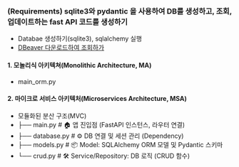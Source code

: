 ### (Requirements) sqlite3와 pydantic 을 사용하여 DB를 생성하고, 조회, 업데이트하는 fast API 코드를 생성하기
- Databae 생성하기(sqlite3), sqlalchemy 실행
- [DBeaver 다운로드하여 조회하가](https://dbeaver.io/)
  
#### 1. 모놀리식 아키텍쳐(Monolithic Architecture, MA)
- main_orm.py
  
#### 2. 마이크로 서비스 아키텍처(Microservices Architecture, MSA)
- 모듈화된 분산 구조(MVC)
- ├── main.py              # 🏠 앱 진입점 (FastAPI 인스턴스, 라우터 연결)
- ├── database.py          # ⚙️ DB 연결 및 세션 관리 (Dependency)
- ├── models.py            # 📦 Model: SQLAlchemy ORM 모델 및 Pydantic 스키마
- └── crud.py              # 🛠️ Service/Repository: DB 로직 (CRUD 함수)
